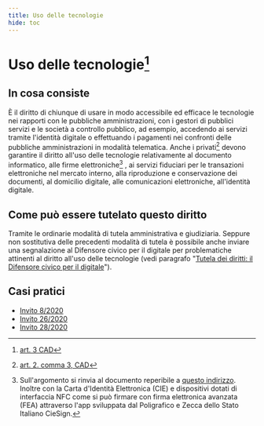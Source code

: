 ```yaml
---
title: Uso delle tecnologie
hide: toc
---
```


# Uso delle tecnologie[^1]

## In cosa consiste

È il diritto di chiunque di usare in modo accessibile ed efficace le tecnologie nei rapporti con le pubbliche amministrazioni, con i gestori di pubblici servizi e le società a controllo pubblico, ad esempio, accedendo ai servizi tramite l'identità digitale o effettuando i pagamenti nei confronti delle pubbliche amministrazioni in modalità telematica. Anche i privati[^2] devono garantire il diritto all'uso delle tecnologie relativamente al documento informatico, alle firme elettroniche[^3] , ai servizi fiduciari per le transazioni elettroniche nel mercato interno, alla riproduzione e conservazione dei documenti, al domicilio digitale, alle comunicazioni elettroniche, all'identità digitale.

## Come può essere tutelato questo diritto

Tramite le ordinarie modalità di tutela amministrativa e giudiziaria. Seppure non sostitutiva delle precedenti modalità di tutela è possibile anche inviare una segnalazione al Difensore civico per il digitale per problematiche attinenti al diritto all'uso delle tecnologie (vedi paragrafo "[Tutela dei diritti: il Difensore civico per il digitale](tutela-dei-diritti.md)").

## Casi pratici

- [Invito 8/2020](https://www.agid.gov.it/sites/default/files/repository_files/adg-2020-0006026-allegato-segn_122-2019_inviton8-2020_maeci.pdf)
- [Invito 26/2020](https://www.agid.gov.it/sites/default/files/repository_files/adg-2020-0014892-allegato-segnalazione_80_2020_invito26-2020.pdf)
- [Invito 28/2020](https://www.agid.gov.it/sites/default/files/repository_files/adg-2020-0014897-allegato-segnalazione_107_2020_invito28-2020.pdf)



[^1]: [art. 3 CAD](http://www.normattiva.it/uri-res/N2Ls?urn:nir:stato:decreto.legislativo:2005-03-07;82!vig~art3)
[^2]: [art. 2. comma 3, CAD](http://www.normattiva.it/uri-res/N2Ls?urn:nir:stato:decreto.legislativo:2005-03-07;82!vig~art2)
[^3]: Sull'argomento si rinvia al documento reperibile a [questo indirizzo](https://www.agid.gov.it/sites/default/files/repository_files/tipologie_di_firme_e_sigilli_elettronici_v1_dicembre_2019.pdf). Inoltre con la Carta d'Identità Elettronica (CIE) e dispositivi dotati di interfaccia NFC come si può firmare con firma elettronica avanzata (FEA) attraverso l'app sviluppata dal Poligrafico e Zecca dello Stato Italiano CieSign.
